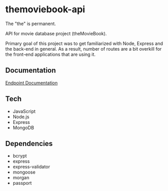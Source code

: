 # themoviebook-api
The "the" is permanent.

API for movie database project (theMovieBook).

Primary goal of this project was to get familiarized with Node, 
Express and the back-end in general. As a result, number of routes are a bit overkill for the front-end
applications that are using it.

## Documentation
[Endpoint Documentation](https://ryrojas.github.io/themoviebook-api/docs/)

## Tech
- JavaScript
- Node.js
- Express
- MongoDB

## Dependencies
- bcrypt
- express
- express-validator
- mongoose
- morgan
- passport

